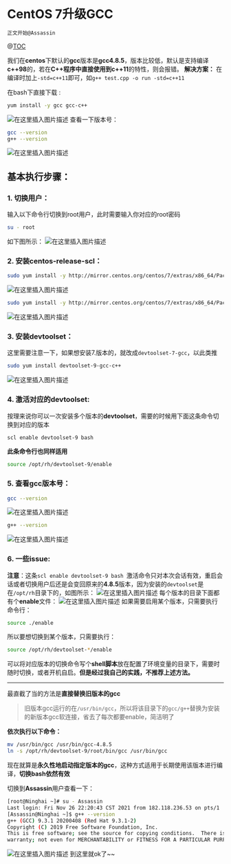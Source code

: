 #  CentOS 7升级GCC
```bash
正文开始@Assassin
```
@[TOC](目录：)


我们在**centos**下默认的**gcc**版本是**gcc4.8.5**，版本比较低，默认是支持编译**c++98**的，若在**C++**程序中直接使用到**c++11**的特性，则会报错。
**解决方案：** 在编译时加上`-std=c++11`即可，如`g++ test.cpp -o run -std=c++11`

在bash下直接下载 : 
```bash
yum install -y gcc gcc-c++
```
![在这里插入图片描述](https://img-blog.csdnimg.cn/ade1e1f9fc0a40748de77e751a37b021.png?x-oss-process=image/watermark,type_ZHJvaWRzYW5zZmFsbGJhY2s,shadow_50,text_Q1NETiBA5a6B5rW35rKh5pyJ5LiD5Y-35YWs5Zut,size_20,color_FFFFFF,t_70,g_se,x_16)
查看一下版本号：

```bash
gcc --version
g++ --version
```
![在这里插入图片描述](https://img-blog.csdnimg.cn/4a3ec349aa2c4cef9649ad8100ce3ead.png?x-oss-process=image/watermark,type_ZHJvaWRzYW5zZmFsbGJhY2s,shadow_50,text_Q1NETiBA5a6B5rW35rKh5pyJ5LiD5Y-35YWs5Zut,size_20,color_FFFFFF,t_70,g_se,x_16)

##  基本执行步骤：
###  1. 切换用户：
输入以下命令行切换到root用户，此时需要输入你对应的root密码
```bash
su - root
```
如下图所示：
![在这里插入图片描述](https://img-blog.csdnimg.cn/066750ccdcca44a6af5d4441637f9057.png)
###  2. 安装centos-release-scl：
```bash
sudo yum install -y http://mirror.centos.org/centos/7/extras/x86_64/Packages/centos-release-scl-rh-2-3.el7.centos.noarch.rpm
```
![在这里插入图片描述](https://img-blog.csdnimg.cn/8057347f3a8e454d8298fdaa6cd5dddb.png?x-oss-process=image/watermark,type_ZHJvaWRzYW5zZmFsbGJhY2s,shadow_50,text_Q1NETiBA5a6B5rW35rKh5pyJ5LiD5Y-35YWs5Zut,size_20,color_FFFFFF,t_70,g_se,x_16)
```bash
sudo yum install -y http://mirror.centos.org/centos/7/extras/x86_64/Packages/centos-release-scl-2-3.el7.centos.noarch.rpm
```
![在这里插入图片描述](https://img-blog.csdnimg.cn/793ed270cd374f0889a6222c1e89d6b2.png?x-oss-process=image/watermark,type_ZHJvaWRzYW5zZmFsbGJhY2s,shadow_50,text_Q1NETiBA5a6B5rW35rKh5pyJ5LiD5Y-35YWs5Zut,size_20,color_FFFFFF,t_70,g_se,x_16)
###  3. 安装devtoolset：
这里需要注意一下，如果想安装7.版本的，就改成`devtoolset-7-gcc`，以此类推

```bash
sudo yum install devtoolset-9-gcc-c++
```
![在这里插入图片描述](https://img-blog.csdnimg.cn/ced5fce63b1b42e5a783ef722c9af64e.png?x-oss-process=image/watermark,type_ZHJvaWRzYW5zZmFsbGJhY2s,shadow_50,text_Q1NETiBA5a6B5rW35rKh5pyJ5LiD5Y-35YWs5Zut,size_20,color_FFFFFF,t_70,g_se,x_16)
###  4. 激活对应的devtoolset:
按理来说你可以一次安装多个版本的**devtoolset**，需要的时候用下面这条命令切换到对应的版本

```bash
scl enable devtoolset-9 bash
```
**此条命令行也同样适用**
```bash
source /opt/rh/devtoolset-9/enable
```
###  5. 查看gcc版本号：

```bash
gcc --version
```
![在这里插入图片描述](https://img-blog.csdnimg.cn/e71a4628ce844b8986e8cf369325335c.png)

```bash
g++ --version
```
![在这里插入图片描述](https://img-blog.csdnimg.cn/0f293af50a494f13bd15892c73091208.png)
###  6. 一些issue:
**注意**：这条`scl enable devtoolset-9 bash
`激活命令只对本次会话有效，重启会话或者切换用户后还是会变回原来的**4.8.5**版本，因为安装的`devtoolset`是在`/opt/rh`目录下的，如图所示：
![在这里插入图片描述](https://img-blog.csdnimg.cn/25692394d31a4e77b46f06e1b9c61ddd.png)
每个版本的目录下面都有个**enable**文件：
![在这里插入图片描述](https://img-blog.csdnimg.cn/2ebeffb7ac21492fa1db8a53077a593e.png)
如果需要启用某个版本，只需要执行命令行：
```bash
source ./enable
```
所以要想切换到某个版本，只需要执行：
```bash
source /opt/rh/devtoolset-*/enable
```
可以将对应版本的切换命令写个**shell脚本**放在配置了环境变量的目录下，需要时随时切换，或者开机自启。**但是经过我自己的实践，不推荐上述方法。**

---
最直截了当的方法是**直接替换旧版本的gcc**

> 旧版本gcc运行的在`/usr/bin/gcc`，所以将该目录下的`gcc/g++`替换为安装的新版本gcc软连接，省去了每次都要enable，简洁明了

**依次执行以下命令：**
```bash
mv /usr/bin/gcc /usr/bin/gcc-4.8.5
ln -s /opt/rh/devtoolset-9/root/bin/gcc /usr/bin/gcc
```
现在就算是**永久性地启动指定版本的gcc**，这种方式适用于长期使用该版本进行编译，**切换bash依然有效**

切换到**Assassin**用户查看一下：
```bash
[root@Ninghai ~]# su - Assassin
Last login: Fri Nov 26 22:20:43 CST 2021 from 182.118.236.53 on pts/1
[Assassin@Ninghai ~]$ g++ --version
g++ (GCC) 9.3.1 20200408 (Red Hat 9.3.1-2)
Copyright (C) 2019 Free Software Foundation, Inc.
This is free software; see the source for copying conditions.  There is NO
warranty; not even for MERCHANTABILITY or FITNESS FOR A PARTICULAR PURPOSE.
```
![在这里插入图片描述](https://img-blog.csdnimg.cn/6bbdc4c1cf3741f3affb38288bff23a3.png)
到这里就ok了~~